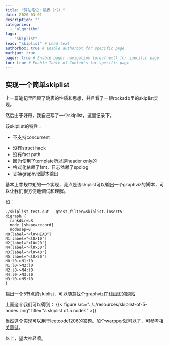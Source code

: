 ```yaml
---
title: "算法笔记：跳表（r2）"
date: 2020-03-01
description: ""
categories:
  - "algorithm"
tags:
  - "skiplist"
lead: "skiplist" # Lead text
authorbox: true # Enable authorbox for specific page
mathjax: true
pager: true # Enable pager navigation (prev/next) for specific page
toc: true # Enable Table of Contents for specific page
---
```


## 实现一个简单skiplist

上一篇笔记里回顾了跳表的性质和思想，并且看了一眼rocksdb里的skiplist实现。

然后由于好奇，我自己写了一个skiplist，这里记录下。

该skiplist的特性：
- 不支持concurrent
<!--more-->
- 没有struct hack
- 没有fast path
- 因为使用了template所以是header only的
- 格式化依赖了fmt，日志依赖了spdlog
- 支持graphviz脚本输出

基本上中规中矩的一个实现，亮点是该skiplist可以输出一个graphviz的脚本，可以让我们很方便地调试和理解。

如：
```
./skiplist_test.out --gtest_filter=skiplist.insert5
digraph {  
  rankdir=LR 
  node [shape=record]
  nodesep=0
N0[label="<l0>HEAD"]
N1[label="<l0>10"]
N2[label="<l0>20"]
N4[label="<l0>30"]
N3[label="<l0>40"]
N5[label="<l0>50"]
N0:l0->N1:l0
N1:l0->N2:l0
N2:l0->N4:l0
N4:l0->N3:l0
N3:l0->N5:l0
}
```
输出一个5节点的skiplist，可以随意找个graphviz在线画图的[网站](https://dreampuf.github.io/GraphvizOnline/)

上面这个我们可以得到：
{{< figure src="../../resources/skiplist-of-5-nodes.png" title="a skiplist of 5 nodes" >}}

当然这个实现可以用于leetcode1206的答题。加个warpper就可以了，可参考[相关测试](https://github.com/Hazy2019/cppcraft/blob/master/src/educational/skiplist_test.cc)。

以上，望大神轻喷。